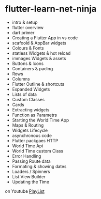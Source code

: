 # flutter-learn-net-ninja

<ul>
  <li>intro & setup</li>
  <li>flutter overview</li>
  <li>dart primer</li>
  <li>Creating a Flutter App in vs code</li>
  <li>scafoold & AppBar widgets</li>
  <li>Colours & Fonts</li>
  <li>statless Widgets & hot reload</li>
  <li>immages Widgets & assets </li>
  <li>Buttons & Icons</li>
  <li>Containers & pading</li>
  <li>Rows</li>
  <li>Columns</li>
  <li>Flutter Outline & shortcuts</li>
  <li>Expanded Widgets</li>
  <li>Lists of data</li>
  <li>Custom Classes</li>
  <li>Cards</li>
  <li>Extracting widgets</li>
  <li>Function as Parametrs</li>
  <li>Starting the World Time App</li>
  <li>Maps & Routing</li>
  <li>Widgets Lifecycle</li>
  <li>asynchronous code</li>
  <li>Flutter packgaes HTTP</li>
  <li>World Time Api</li>
  <li>World Time custom Class</li>
  <li>Error Handling</li>
  <li>Passing Route data</li>
  <li>Formating & showing dates</li>
  <li>Loaders / Spinners</li>
  <li>List View Builder</li>
  <li>Updating the Time</li>
</ul>  




on Youtube <a href="https://www.youtube.com/playlist?list=PL4cUxeGkcC9jLYyp2Aoh6hcWuxFDX6PBJ">PlayList</a>
